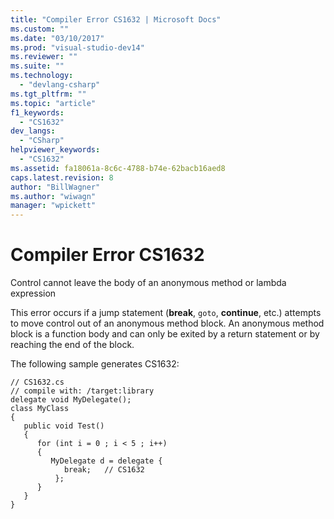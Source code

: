 ```yaml
---
title: "Compiler Error CS1632 | Microsoft Docs"
ms.custom: ""
ms.date: "03/10/2017"
ms.prod: "visual-studio-dev14"
ms.reviewer: ""
ms.suite: ""
ms.technology: 
  - "devlang-csharp"
ms.tgt_pltfrm: ""
ms.topic: "article"
f1_keywords: 
  - "CS1632"
dev_langs: 
  - "CSharp"
helpviewer_keywords: 
  - "CS1632"
ms.assetid: fa18061a-8c6c-4788-b74e-62bacb16aed8
caps.latest.revision: 8
author: "BillWagner"
ms.author: "wiwagn"
manager: "wpickett"
---
```

# Compiler Error CS1632
Control cannot leave the body of an anonymous method or lambda expression  
  
 This error occurs if a jump statement (**break**, `goto`, **continue**, etc.) attempts to move control out of an anonymous method block. An anonymous method block is a function body and can only be exited by a return statement or by reaching the end of the block.  
  
 The following sample generates CS1632:  
  
```  
// CS1632.cs  
// compile with: /target:library  
delegate void MyDelegate();  
class MyClass  
{  
   public void Test()  
   {        
      for (int i = 0 ; i < 5 ; i++)  
      {  
         MyDelegate d = delegate {  
            break;   // CS1632  
          };          
      }  
   }  
}  
```